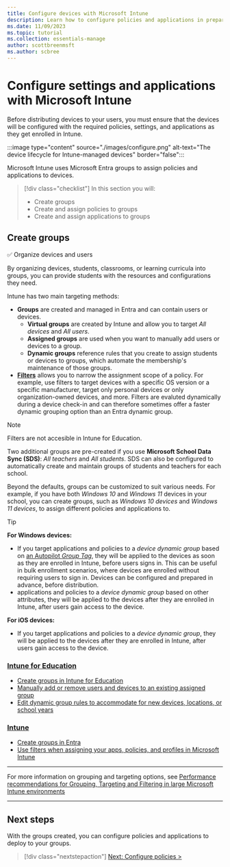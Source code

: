 ```yaml
---
title: Configure devices with Microsoft Intune
description: Learn how to configure policies and applications in preparation for device deployment.
ms.date: 11/09/2023
ms.topic: tutorial
ms.collection: essentials-manage
author: scottbreenmsft
ms.author: scbree
---
```


# Configure settings and applications with Microsoft Intune

Before distributing devices to your users, you must ensure that the devices will be configured with the required policies, settings, and applications as they get enrolled in Intune.

:::image type="content" source="./images/configure.png" alt-text="The device lifecycle for Intune-managed devices" border="false":::

Microsoft Intune uses Microsoft Entra groups to assign policies and applications to devices.

> [!div class="checklist"]
>In this section you will:
>
> - Create groups
> - Create and assign policies to groups
> - Create and assign applications to groups

## Create groups

✅ Organize devices and users

By organizing devices, students, classrooms, or learning curricula into groups, you can provide students with the resources and configurations they need.

Intune has two main targeting methods:

- **Groups** are created and managed in Entra and can contain users or devices.
  - **Virtual groups** are created by Intune and allow you to target *All devices* and *All users*.
  - **Assigned groups** are used when you want to manually add users or devices to a group.
  - **Dynamic groups** reference rules that you create to assign students or devices to groups, which automate the membership's maintenance of those groups.
- [**Filters**](/mem/intune/fundamentals/filters) allows you to narrow the assignment scope of a policy. For example, use filters to target devices with a specific OS version or a specific manufacturer, target only personal devices or only organization-owned devices, and more. Filters are evaluted dynamically during a device check-in and can therefore sometimes offer a faster dynamic grouping option than an Entra dynamic group.

> [!NOTE]
> Filters are not accesible in Intune for Education.

Two additional groups are pre-created if you use **Microsoft School Data Sync (SDS)**: *All teachers* and *All students*. SDS can also be configured to automatically create and maintain groups of students and teachers for each school.

Beyond the defaults, groups can be customized to suit various needs. For example, if you have both *Windows 10* and *Windows 11* devices in your school, you can create groups, such as *Windows 10 devices* and *Windows 11 devices*, to assign different policies and applications to.

> [!TIP]
> **For Windows devices:**
> - If you target applications and policies to a *device dynamic group* based on [an Autopilot *Group Tag*](/autopilot/enrollment-autopilot), they will be applied to the devices as soon as they are enrolled in Intune, before users signs in. This can be useful in bulk enrollment scenarios, where devices are enrolled without requiring users to sign in. Devices can be configured and prepared in advance, before distribution.
> - applications and policies to a *device dynamic group* based on other attributes, they will be applied to the devices after they are enrolled in Intune, after users gain access to the device.
> 
> **For iOS devices:**
> - If you target applications and policies to a *device dynamic group*, they will be applied to the devices after they are enrolled in Intune, after users gain access to the device.

### [Intune for Education](#tab/intune-for-education)

- [Create groups in Intune for Education][EDU-1]
- [Manually add or remove users and devices to an existing assigned group][EDU-2]
- [Edit dynamic group rules to accommodate for new devices, locations, or school years][EDU-3]

### [Intune](#tab/intune)

- [Create groups in Entra](/entra/fundamentals/how-to-manage-groups)
- [Use filters when assigning your apps, policies, and profiles in Microsoft Intune](/mem/intune/fundamentals/filters)

---

For more information on grouping and targeting options, see [Performance recommendations for Grouping, Targeting and Filtering in large Microsoft Intune environments](/mem/intune/fundamentals/filters-performance-recommendations)

________________________________________________________

## Next steps

With the groups created, you can configure policies and applications to deploy to your groups.

> [!div class="nextstepaction"]
> [Next: Configure policies >](configure-device-settings.md)

<!-- Reference links in article -->

[EDU-1]: /intune-education/create-groups
[EDU-2]: /intune-education/edit-groups-intune-for-edu
[EDU-3]: /intune-education/edit-groups-intune-for-edu#edit-dynamic-group-rules
